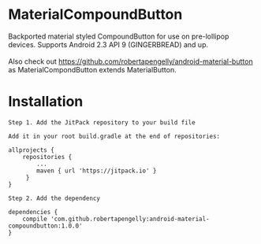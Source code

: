 # MaterialCompoundButton

Backported material styled CompoundButton for use on pre-lollipop devices. Supports Android 2.3 API 9 (GINGERBREAD) and up.<br /><br />
Also check out https://github.com/robertapengelly/android-material-button as MaterialCompondButton extends MaterialButton.

# Installation

    Step 1. Add the JitPack repository to your build file
    
    Add it in your root build.gradle at the end of repositories:
    
    allprojects {
        repositories {
            ...
            maven { url 'https://jitpack.io' }
         }
    }
    
    Step 2. Add the dependency
    
    dependencies {
        compile 'com.github.robertapengelly:android-material-compoundbutton:1.0.0'
    }
